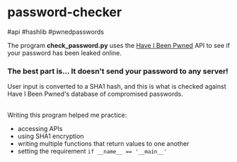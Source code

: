 # password-checker
#api #hashlib #pwnedpasswords

The program **check_password.py** uses the [Have I Been Pwned](https://haveibeenpwned.com/Passwords) API to see if your password has been leaked online.
### The best part is... It doesn't send your password to any server!

User input is converted to a SHA1 hash, and this is what is checked against Have I Been Pwned's database of compromised passwords.<br><br>

Writing this program helped me practice:
- accessing APIs
- using SHA1 encryption
- writing multiple functions that return values to one another
- setting the requirement `if __name__ == '__main__'`

